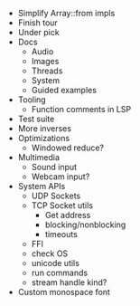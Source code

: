 - Simplify Array::from impls
- Finish tour
- Under pick
- Docs
  - Audio
  - Images
  - Threads
  - System
  - Guided examples
- Tooling
  - Function comments in LSP
- Test suite
- More inverses
- Optimizations
  - Windowed reduce?
- Multimedia
  - Sound input
  - Webcam input?
- System APIs
  - UDP Sockets
  - TCP Socket utils
    - Get address
    - blocking/nonblocking
    - timeouts
  - FFI
  - check OS
  - unicode utils
  - run commands
  - stream handle kind?
- Custom monospace font
